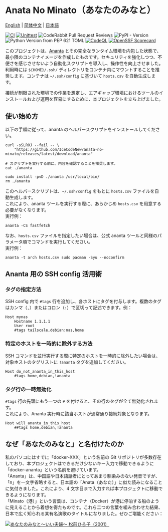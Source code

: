 # Anata No Minato（あなたのみなと）

[English](README.md) | [简体中文](README_zh-Hans.md) | [日本語](README_ja.md)  
  
[![CI](https://github.com/IceCodeNew/anata-no-minato/actions/workflows/ananta.yml/badge.svg)](https://github.com/IceCodeNew/anata-no-minato/actions/workflows/ananta.yml)
[![Unittest](https://github.com/IceCodeNew/anata-no-minato/actions/workflows/unittest.yml/badge.svg)](https://github.com/IceCodeNew/anata-no-minato/actions/workflows/unittest.yml)
![CodeRabbit Pull Request Reviews](https://img.shields.io/coderabbit/prs/github/IceCodeNew/anata-no-minato?utm_source=oss&utm_medium=github&utm_campaign=IceCodeNew%2Fanata-no-minato&labelColor=171717&color=FF570A&link=https%3A%2F%2Fcoderabbit.ai&label=CodeRabbit+Reviews)
![PyPI - Version](https://img.shields.io/pypi/v/sshconfig-to-ananta)
![Python Version from PEP 621 TOML](https://img.shields.io/python/required-version-toml?tomlFilePath=https%3A%2F%2Fraw.githubusercontent.com%2FIceCodeNew%2Fanata-no-minato%2Frefs%2Fheads%2Fmaster%2Fpyproject.toml)
[![CodeQL](https://github.com/IceCodeNew/anata-no-minato/actions/workflows/github-code-scanning/codeql/badge.svg)](https://github.com/IceCodeNew/anata-no-minato/actions/workflows/github-code-scanning/codeql)
[![OpenSSF Scorecard](https://api.scorecard.dev/projects/github.com/IceCodeNew/anata-no-minato/badge)](https://scorecard.dev/viewer/?uri=github.com/IceCodeNew/anata-no-minato)
  
このプロジェクトは、[Ananta](https://github.com/cwt/ananta) とその完全なランタイム環境を内包した状態で、最小限のコンテナイメージを作成したものです。セキュリティを強化しつつ、不便さを感じさせないよう自動化スクリプトを導入し、操作性を向上させました。  
利用時には `${HOME}/.ssh/` ディレクトリをコンテナ内にマウントすることを推奨します。コンテナは `~/.ssh/config` に基づいて `hosts.csv` を自動生成します。  
  
接続が制限された環境での作業を想定し、エアギャップ環境におけるツールのインストールおよび運用を容易にするために、本プロジェクトを立ち上げました。  

## 使い始め方

以下の手順に従って、ananta のヘルパースクリプトをインストールしてください。  

```shell
curl -sSLROJ --fail -- \
    "https://github.com/IceCodeNew/anata-no-minato/releases/latest/download/ananta"

# スクリプトを実行する前に、内容を確認することを推奨します。
cat ./ananta

sudo install -pvD ./ananta /usr/local/bin/
rm ./ananta
```

このヘルパースクリプトは、`~/.ssh/config` をもとに `hosts.csv` ファイルを自動生成します。  
これにより、ananta ツールを実行する際に、あらかじめ `hosts.csv` を用意する必要がなくなります。  
実行例：  

```shell
ananta -CS fastfetch
```

なお、`hosts.csv` ファイルを指定したい場合は、公式 ananta ツールと同様のパラメータ順でコマンドを実行してください。  
実行例：  

```shell
ananta -t arch hosts.csv sudo pacman -Syu --noconfirm
```

## Ananta 用の SSH config 活用術

### タグの指定方法

SSH config 内で `#tags` 行を追加し、各ホストにタグを付与します。複数のタグはカンマ（`,`）またはコロン（`:`）で区切って記述できます。例：  

```sshconfig
Host mynas
    Hostname 1.1.1.1
    User root
    #tags tailscale,debian:nas,home
```

### 特定のホストを一時的に除外する方法

SSH コマンドを並行実行する際に特定のホストを一時的に除外したい場合は、対象ホストのタグリストに `!ananta` タグを追加してください。  

```sshconfig
Host do_not_ananta_in_this_host
    #tags home,debian,!ananta
```

### タグ行の一時無効化

`#tags` 行の先頭にもう一つの `#` を付けると、その行のタグが全て無効化されます。  
これにより、Ananta 実行時に該当ホストが通常通り接続対象となります。

```sshconfig
Host will_ananta_in_this_host
    ##tags home,debian,!ananta
```

## なぜ「あなたのみなと」と名付けたのか

私のパソコにはすでに「docker-XXX」という名前の Git リポジトリが多数存在しており、本プロジェクトはできるだけ少ないキー入力で移動できるように「docker-ananta」という名前を避けています。  
「Ananta」は、中国語や日本語話者にとってあまり馴染みのない発音ですが、「n」を一文字省略すると、日本語の「Anata（あなた）」に似た読みになることに気付きました。これにより、4 文字目まで入力すれば本プロジェクトに移動できるようになります。  
「Minato（港）」という言葉は、コンテナ（Docker）が港に停泊する船のように見えることから着想を得たものです。これら二つの言葉を組み合わせた結果、日本で広く知られる某有名演歌のタイトルになりました。ぜひご堪能ください：  
  
[![あなたのみなと～いい夫婦～ 松前ひろ子（2001）](https://i.ytimg.com/vi/sCRvjlTX8Fw/maxresdefault.jpg)](https://youtu.be/sCRvjlTX8Fw)
